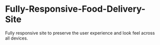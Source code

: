 # Fully-Responsive-Food-Delivery-Site
Fully responsive site to preserve the user experience and look feel across all devices.
